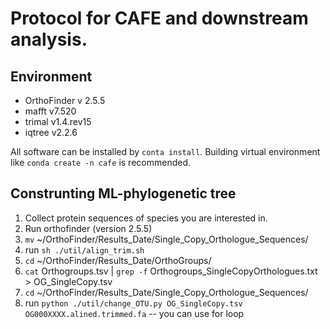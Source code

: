 # Protocol for CAFE and downstream analysis.
## Environment
- OrthoFinder v 2.5.5
- mafft v7.520
- trimal v1.4.rev15
- iqtree v2.2.6

All software can be installed by `conta install`. Building virtual environment like `conda create -n cafe` is recommended.

## Construnting ML-phylogenetic tree
1. Collect protein sequences of species you are interested in.
2. Run orthofinder (version 2.5.5)
3. `mv` ~/OrthoFinder/Results_Date/Single_Copy_Orthologue_Sequences/
4. run `sh ./util/align_trim.sh`
5. `cd` ~/OrthoFinder/Results_Date/OrthoGroups/
6. `cat` Orthogroups.tsv | `grep -f` Orthogroups_SingleCopyOrthologues.txt > OG_SingleCopy.tsv
7. `cd` ~/OrthoFinder/Results_Date/Single_Copy_Orthologue_Sequences/
8. run `python ./util/change_OTU.py OG_SingleCopy.tsv OG000XXXX.alined.trimmed.fa` -- you can use for loop
